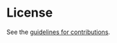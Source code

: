 # License

See the
[guidelines for contributions](https://github.com/felixlinker/diem-requirements/blob/main/CONTRIBUTING.md).
